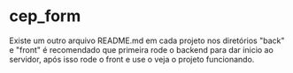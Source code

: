 # cep_form

Existe um outro arquivo README.md em cada projeto nos diretórios "back" e "front"
é recomendado que primeira rode o backend para dar inicio ao servidor, após isso rode o front e use o veja o projeto funcionando.
